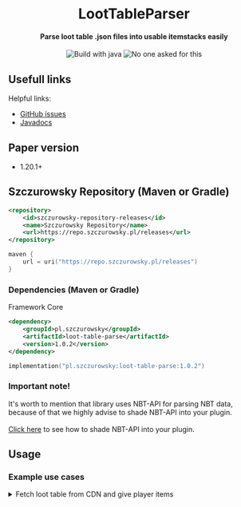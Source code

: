 <div align="center">
<h1>LootTableParser</h1>
<h4>Parse loot table .json files into usable itemstacks easily</h4>
<img src="https://forthebadge.com/images/badges/made-with-java.svg" alt="Build with java">
<img src="https://forthebadge.com/images/badges/you-didnt-ask-for-this.svg" alt="No one asked for this">
</div>

## Usefull links
Helpful links:
- [GitHub issues](https://github.com/Szczurowsky/LootTableParser/issues)
- [Javadocs](https://szczurowsky.github.io/LootTableParser/)

## Paper version
- 1.20.1+

## Szczurowsky Repository (Maven or Gradle) ️
```xml
<repository>
    <id>szczurowsky-repository-releases</id>
    <name>Szczurowsky Repository</name>
    <url>https://repo.szczurowsky.pl/releases</url>
</repository>
```
```kotlin
maven {
    url = uri("https://repo.szczurowsky.pl/releases")
}
```

### Dependencies (Maven or Gradle)
Framework Core
```xml
<dependency>
    <groupId>pl.szczurowsky</groupId>
    <artifactId>loot-table-parse</artifactId>
    <version>1.0.2</version>
</dependency>
```
```kotlin
implementation("pl.szczurowsky:loot-table-parse:1.0.2")
```

### Important note!
It's worth to mention that library uses NBT-API for parsing NBT data, because of that we highly advise to shade NBT-API
into your plugin. <br><br>
<a href="https://github.com/tr7zw/Item-NBT-API/wiki/Using-Maven" target="_blank">Click here</a> to see how to shade NBT-API into your plugin.

## Usage

### Example use cases

<details>
<summary>Fetch loot table from CDN and give player items</summary>

```java
public class ExamplePlugin extends JavaPlugin {

    private ParsedLootTable parsedLootTable;
    
    @Override
    public void onEnable() {
        this.parsedLootTable = new ParsedLootTable(new URL("https://example.com/loot-table"));
        try {
            parsedLootTable.fetch();
        } catch (Exception e) {
            e.printStackTrace();
        }
    }
    
}

```

```java
public class ExampleListener implements Listener {

    private final ParsedLootTable parsedLootTable;
    
    public ExampleListener(ParsedLootTable parsedLootTable) {
        this.parsedLootTable = parsedLootTable;
    }
    
    @EventHandler
    public void onPlayerJoin(PlayerJoinEvent event) {
        Player player = event.getPlayer();
        this.parsedLootTable.getLoot(false).forEach(item -> player.getInventory().addItem(item));
    }
    
}
```

</details>
